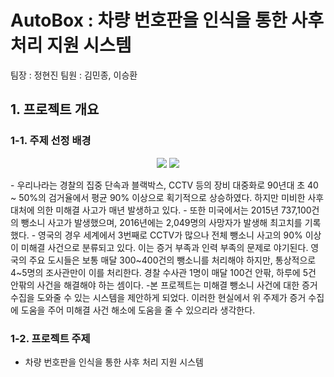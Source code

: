 # AutoBox : 차량 번호판을 인식을 통한 사후 처리 지원 시스템
팀장 : 정현진
팀원 : 김민종, 이승환

## 1. 프로젝트 개요

### 1-1. 주제 선정 배경
<p align="center">
<img src = "https://user-images.githubusercontent.com/75618206/203540321-e6ea8923-ccda-433e-8485-564e5ff5e56e.png">
<img src = "https://user-images.githubusercontent.com/75618206/203540345-11a7e2cf-16db-4874-b9c5-139b05b935a6.png">
</p>
- 우리나라는 경찰의 집중 단속과 블랙박스, CCTV 등의 장비 대중화로 90년대 초 40 ~ 50%의 검거율에서 평균 90% 이상으로 획기적으로 상승하였다. 하지만 미비한 사후대처에 의한 미해결 사고가 매년 발생하고 있다.
- 또한 미국에서는 2015년 737,100건의 뺑소니 사고가 발생했으며, 2016년에는 2,049명의 사망자가 발생해 최고치를 기록했다.
- 영국의 경우 세계에서 3번째로 CCTV가 많으나 전체 뺑소니 사고의 90% 이상이 미해결 사건으로 분류되고 있다. 이는 증거 부족과 인력 부족의 문제로 야기된다. 영국의 주요 도시들은 보통 매달 300~400건의 뺑소니를 처리해야 하지만, 통상적으로 4~5명의 조사관만이 이를 처리한다. 경찰 수사관 1명이 매달 100건 안팎, 하루에 5건 안팎의 사건을 해결해야 하는 셈이다.
-본 프로젝트는 미해결 뺑소니 사건에 대한 증거 수집을 도와줄 수 있는 시스템을 제안하게 되었다. 이러한 현실에서 위 주제가 증거 수집에 도움을 주어 미해결 사건 해소에 도움을 줄 수 있으리라 생각한다.

### 1-2. 프로젝트 주제
- 차량 번호판을 인식을 통한 사후 처리 지원 시스템
